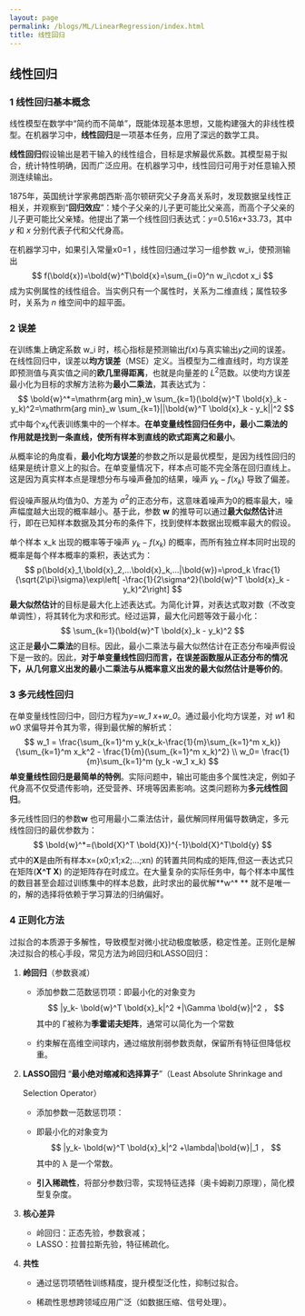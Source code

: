 ```yaml
---
layout: page
permalink: /blogs/ML/LinearRegression/index.html
title: 线性回归
---
```





## 线性回归



### 1 线性回归基本概念

线性模型在数学中“简约而不简单”，既能体现基本思想，又能构建强大的非线性模型。在机器学习中，**线性回归**是一项基本任务，应用了深远的数学工具。

**线性回归**假设输出是若干输入的线性组合，目标是求解最优系数。其模型易于拟合，统计特性明确，因而广泛应用。在机器学习中，线性回归可用于对任意输入预测连续输出。

1875年，英国统计学家弗朗西斯·高尔顿研究父子身高关系时，发现数据呈线性正相关，并观察到“**回归效应**”：矮个子父亲的儿子更可能比父亲高，而高个子父亲的儿子更可能比父亲矮。他提出了第一个线性回归表达式：*y*=0.516*x*+33.73，其中*y* 和 *x* 分别代表子代和父代身高。

在机器学习中，如果引入常量x0=1 ，线性回归通过学习一组参数 w_i，使预测输出
$$
f(\bold{x})=\bold{w}^T\bold{x}=\sum_{i=0}^n w_i\cdot x_i
$$
成为实例属性的线性组合。当实例只有一个属性时，关系为二维直线；属性较多时，关系为 *n* 维空间中的超平面。



### 2 误差

在训练集上确定系数 w_i 时，核心指标是预测输出*f*(*x*)与真实输出*y*之间的误差。在线性回归中，误差以**均方误差**（MSE）定义。当模型为二维直线时，均方误差即预测值与真实值之间的**欧几里得距离**，也就是向量差的 $L^2$范数。以使均方误差最小化为目标的求解方法称为**最小二乘法**，其表达式为：
$$
\bold{w}^*=\mathrm{arg min}_w \sum_{k=1}(\bold{w}^T \bold{x}_k - y_k)^2=\mathrm{arg min}_w \sum_{k=1}||\bold{w}^T \bold{x}_k - y_k||^2
$$
式中每个$x_k$代表训练集中的一个样本。**在单变量线性回归任务中，最小二乘法的作用就是找到一条直线，使所有样本到直线的欧式距离之和最小**。


从概率论的角度看，**最小化均方误差**的参数之所以是最优模型，是因为线性回归的结果是统计意义上的拟合。在单变量情况下，样本点可能不完全落在回归直线上。这是因为真实样本点是理想分布与噪声叠加的结果，噪声 $y_k - f(x_k)$ 导致了偏差。

假设噪声服从均值为0、方差为 $σ^2$的正态分布，这意味着噪声为0的概率最大，噪声幅度越大出现的概率越小。基于此，参数 **w** 的推导可以通过**最大似然估计**进行，即在已知样本数据及其分布的条件下，找到使样本数据出现概率最大的假设。

单个样本 x_k 出现的概率等于噪声 $y_k - f(x_k)$ 的概率，而所有独立样本同时出现的概率是每个样本概率的乘积，表达式为：
$$
p(\bold{x}_1,\bold{x}_2,...\bold{x}_k,...|\bold{w})=\prod_k \frac{1}{\sqrt{2\pi}\sigma}\exp\left[ -\frac{1}{2\sigma^2}(\bold{w}^T \bold{x}_k - y_k)^2\right]
$$
**最大似然估计**的目标是最大化上述表达式。为简化计算，对表达式取对数（不改变单调性），将其转化为求和形式。经过运算，最大化问题等效于最小化：
$$
\sum_{k=1}(\bold{w}^T \bold{x}_k - y_k)^2
$$
这正是**最小二乘法**的目标。因此，最小二乘法与最大似然估计在正态分布噪声假设下是一致的。因此，**对于单变量线性回归而言，在误差函数服从正态分布的情况下，从几何意义出发的最小二乘法与从概率意义出发的最大似然估计是等价的**。

### 3 多元线性回归

在单变量线性回归中，回归方程为*y*=*w_1* *x*+*w_0*。通过最小化均方误差，对 *w*1 和 *w*0 求偏导并令其为零，得到最优解的解析式：
$$
w_1 = \frac{\sum_{k=1}^m y_k(x_k-\frac{1}{m}\sum_{k=1}^m x_k)}{\sum_{k=1}^m x_k^2 - \frac{1}{m}(\sum_{k=1}^m x_k)^2}
\\
w_0= \frac{1}{m}\sum_{k=1}^m (y_k -w_1 x_k)
$$
**单变量线性回归是最简单的特例**。实际问题中，输出可能由多个属性决定，例如子代身高不仅受遗传影响，还受营养、环境等因素影响。这类问题称为**多元线性回归**。

多元线性回归的参数**w** 也可用最小二乘法估计，最优解同样用偏导数确定，多元线性回归的最优参数为：
$$
\bold{w}^*=(\bold{X}^T \bold{X})^{-1}\bold{X}^T\bold{y}
$$
式中的**X**是由所有样本x=(x0;x1;x2;...;xn) 的转置共同构成的矩阵,但这一表达式只在矩阵(**X^T X**) 的逆矩阵存在时成立。在大量复杂的实际任务中，每个样本中属性的数目甚至会超过训练集中的样本总数，此时求出的最优解**w^* ** 就不是唯一的，解的选择将依赖于学习算法的归纳偏好。

### 4 正则化方法

过拟合的本质源于多解性，导致模型对微小扰动极度敏感，稳定性差。正则化是解决过拟合的核心手段，常见方法为岭回归和LASSO回归：

1. **岭回归**（参数衰减）

   - 添加参数二范数惩罚项：即最小化的对象变为 
     $$
     |y_k- \bold{w}^T \bold{x}_k|^2 +|\Gamma \bold{w}|^2 ，
     $$
     其中的 Γ被称为**季霍诺夫矩阵**，通常可以简化为一个常数

   - 约束解在高维空间球内，通过缩放削弱参数贡献，保留所有特征但降低权重。

2. **LASSO回归**  “**最小绝对缩减和选择算子**”（Least Absolute Shrinkage and

   Selection Operator）

   - 添加参数一范数惩罚项：

   - 即最小化的对象变为 
     $$
     |y_k- \bold{w}^T \bold{x}_k|^2 +\lambda|\bold{w}|_1 ，
     $$
     其中的 λ 是一个常数。

   - **引入稀疏性**，将部分参数归零，实现特征选择（奥卡姆剃刀原理），简化模型复杂度。

3. **核心差异**

   - 岭回归：正态先验，参数衰减；
   - LASSO：拉普拉斯先验，特征稀疏化。

4. **共性**

   - 通过惩罚项牺牲训练精度，提升模型泛化性，抑制过拟合。

   - 稀疏性思想跨领域应用广泛（如数据压缩、信号处理）。
